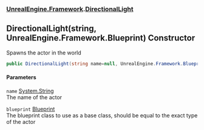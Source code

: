 ### [UnrealEngine.Framework](./UnrealEngine-Framework.md 'UnrealEngine.Framework').[DirectionalLight](./DirectionalLight.md 'UnrealEngine.Framework.DirectionalLight')
## DirectionalLight(string, UnrealEngine.Framework.Blueprint) Constructor
Spawns the actor in the world  
```csharp
public DirectionalLight(string name=null, UnrealEngine.Framework.Blueprint blueprint=null);
```
#### Parameters
<a name='UnrealEngine-Framework-DirectionalLight-DirectionalLight(string_UnrealEngine-Framework-Blueprint)-name'></a>
`name` [System.String](https://docs.microsoft.com/en-us/dotnet/api/System.String 'System.String')  
The name of the actor  
  
<a name='UnrealEngine-Framework-DirectionalLight-DirectionalLight(string_UnrealEngine-Framework-Blueprint)-blueprint'></a>
`blueprint` [Blueprint](./Blueprint.md 'UnrealEngine.Framework.Blueprint')  
The blueprint class to use as a base class, should be equal to the exact type of the actor  
  
